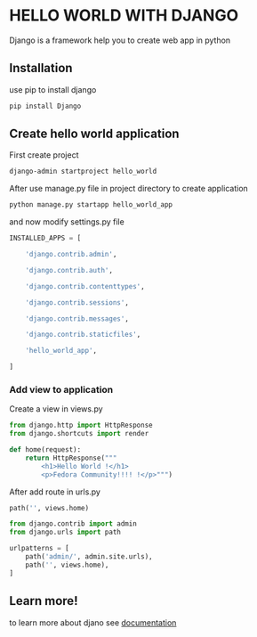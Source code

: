 # HELLO WORLD WITH DJANGO

Django is a framework help you to create web app in python

## Installation
use pip to install django

```bash
pip install Django
```

## Create hello world application
First create project

```bash
django-admin startproject hello_world
```
After use manage.py file in project directory to create application

```bash
python manage.py startapp hello_world_app
```
and now modify settings.py file

```python
INSTALLED_APPS = [

    'django.contrib.admin',

    'django.contrib.auth',

    'django.contrib.contenttypes',

    'django.contrib.sessions',

    'django.contrib.messages',

    'django.contrib.staticfiles',

    'hello_world_app',

]
```

### Add view to application

Create a view in views.py
```python
from django.http import HttpResponse
from django.shortcuts import render

def home(request):
    return HttpResponse("""
        <h1>Hello World !</h1>
        <p>Fedora Community!!!! !</p>""")
```

After add route in urls.py
```python
path('', views.home)
```
```python
from django.contrib import admin
from django.urls import path

urlpatterns = [
    path('admin/', admin.site.urls),
    path('', views.home),
]
```



## Learn more!
to learn more about djano see [documentation](https://docs.djangoproject.com/)
